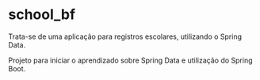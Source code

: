 # school_bf

Trata-se de uma aplicação para registros escolares, utilizando o Spring Data. 

Projeto para iniciar o aprendizado sobre Spring Data e utilização do Spring Boot. 
